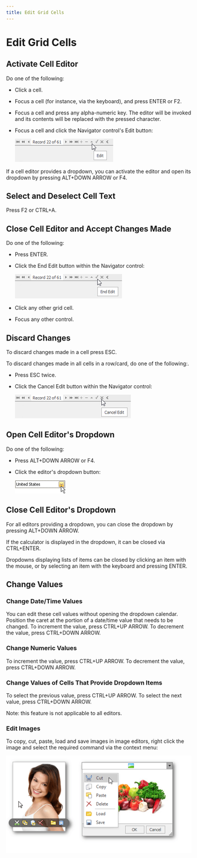 ```yaml
---
title: Edit Grid Cells
---
```

# Edit Grid Cells
## Activate Cell Editor
Do one of the following:
* Click a cell.
* Focus a cell (for instance, via the keyboard), and press ENTER or F2.
* Focus a cell and press any alpha-numeric key. The editor will be invoked and its contents will be replaced with the pressed character.
* Focus a cell and click the Navigator control's Edit button:
	
	![EU_XtraGrid_Navigator_EditButton](../../../images/Img7453.png)

If a cell editor provides a dropdown, you can activate the editor and open its dropdown by pressing ALT+DOWN ARROW or F4.

## Select and Deselect Cell Text
Press F2 or CTRL+A.

## Close Cell Editor and Accept Changes Made
Do one of the following:
* Press ENTER.
* Click the End Edit button within the Navigator control:
	
	![EU_XtraGrid_Navigator_EndEditButton](../../../images/Img7455.png)
* Click any other grid cell.
* Focus any other control.

## Discard Changes
To discard changes made in a cell press ESC.

To discard changes made in all cells in a row/card, do one of the following:.
* Press ESC twice.
* Click the Cancel Edit button within the Navigator control:
	
	![EU_XtraGrid_Navigator_CancelEditButton](../../../images/Img7454.png)

## Open Cell Editor's Dropdown
Do one of the following:
* Press ALT+DOWN ARROW or F4.
* Click the editor's dropdown button:
	
	![EU_XtraEditors_DropDownEdit_DropDownButton](../../../images/Img7457.png)

## Close Cell Editor's Dropdown
For all editors providing a dropdown, you can close the dropdown by pressing ALT+DOWN ARROW. 

If the calculator is displayed in the dropdown, it can be closed via CTRL+ENTER.

Dropdowns displaying lists of items can be closed by clicking an item with the mouse, or by selecting an item with the keyboard and pressing ENTER.

## Change Values
### Change Date/Time Values

You can edit these cell values without opening the dropdown calendar. Position the caret at the portion of a date/time value that needs to be changed.  To increment the value, press CTRL+UP ARROW. To decrement the value, press CTRL+DOWN ARROW.

### Change Numeric Values

To increment the value, press CTRL+UP ARROW. To decrement the value, press CTRL+DOWN ARROW.

### Change Values of Cells That Provide Dropdown Items

To select the previous value, press CTRL+UP ARROW. To select the next value, press CTRL+DOWN ARROW.

Note: this feature is not applicable to all editors.

### Edit Images

To copy, cut, paste, load and save images in image editors, right click the image and select the required command via the context menu:

![EU_XtraEditors_ImageEdit_Menu](../../../images/Img7456.png)